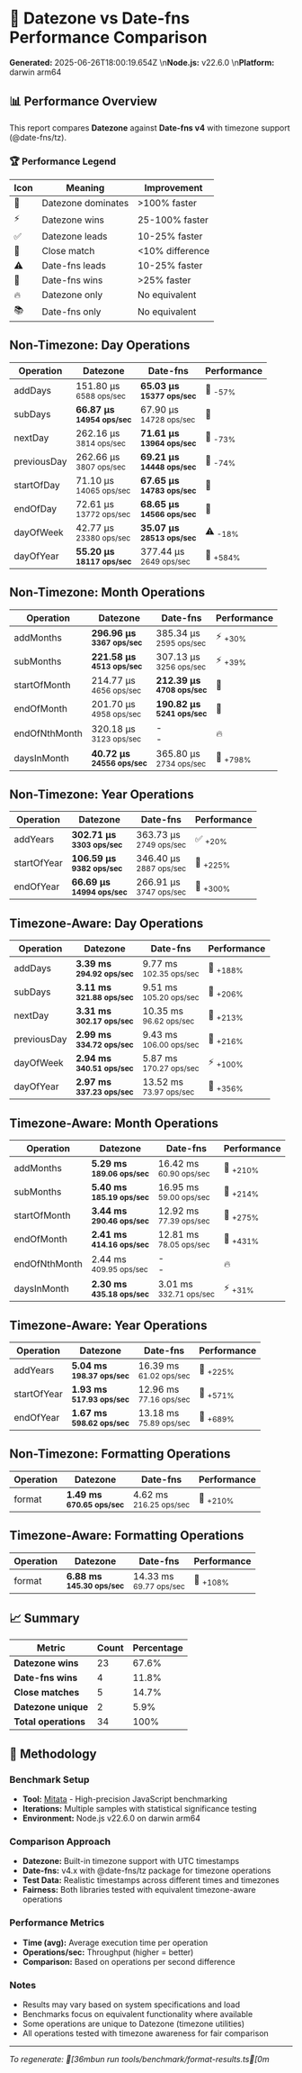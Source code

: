 # 🏁 Datezone vs Date-fns Performance Comparison

**Generated:** 2025-06-26T18:00:19.654Z  \n**Node.js:** v22.6.0  \n**Platform:** darwin arm64

## 📊 Performance Overview

This report compares **Datezone** against **Date-fns v4** with timezone support (@date-fns/tz).

### 🏆 Performance Legend

| Icon | Meaning | Improvement |
|------|---------|-------------|
| 🚀 | Datezone dominates | >100% faster |
| ⚡ | Datezone wins | 25-100% faster |
| ✅ | Datezone leads | 10-25% faster |
| 🤝 | Close match | <10% difference |
| ⚠️ | Date-fns leads | 10-25% faster |
| 🐌 | Date-fns wins | >25% faster |
| 🔥 | Datezone only | No equivalent |
| 📚 | Date-fns only | No equivalent |

## Non-Timezone: Day Operations

| Operation | Datezone | Date-fns | Performance |
|-----------|----------|----------|-------------|
| addDays | 151.80 µs<br/><sub>6588 ops/sec</sub> | **65.03 µs**<br/>**<sub>15377 ops/sec</sub>** | 🐌 <sub>-57%</sub> |
| subDays | **66.87 µs**<br/>**<sub>14954 ops/sec</sub>** | 67.90 µs<br/><sub>14728 ops/sec</sub> | 🤝 |
| nextDay | 262.16 µs<br/><sub>3814 ops/sec</sub> | **71.61 µs**<br/>**<sub>13964 ops/sec</sub>** | 🐌 <sub>-73%</sub> |
| previousDay | 262.66 µs<br/><sub>3807 ops/sec</sub> | **69.21 µs**<br/>**<sub>14448 ops/sec</sub>** | 🐌 <sub>-74%</sub> |
| startOfDay | 71.10 µs<br/><sub>14065 ops/sec</sub> | **67.65 µs**<br/>**<sub>14783 ops/sec</sub>** | 🤝 |
| endOfDay | 72.61 µs<br/><sub>13772 ops/sec</sub> | **68.65 µs**<br/>**<sub>14566 ops/sec</sub>** | 🤝 |
| dayOfWeek | 42.77 µs<br/><sub>23380 ops/sec</sub> | **35.07 µs**<br/>**<sub>28513 ops/sec</sub>** | ⚠️ <sub>-18%</sub> |
| dayOfYear | **55.20 µs**<br/>**<sub>18117 ops/sec</sub>** | 377.44 µs<br/><sub>2649 ops/sec</sub> | 🚀 <sub>+584%</sub> |

## Non-Timezone: Month Operations

| Operation | Datezone | Date-fns | Performance |
|-----------|----------|----------|-------------|
| addMonths | **296.96 µs**<br/>**<sub>3367 ops/sec</sub>** | 385.34 µs<br/><sub>2595 ops/sec</sub> | ⚡ <sub>+30%</sub> |
| subMonths | **221.58 µs**<br/>**<sub>4513 ops/sec</sub>** | 307.13 µs<br/><sub>3256 ops/sec</sub> | ⚡ <sub>+39%</sub> |
| startOfMonth | 214.77 µs<br/><sub>4656 ops/sec</sub> | **212.39 µs**<br/>**<sub>4708 ops/sec</sub>** | 🤝 |
| endOfMonth | 201.70 µs<br/><sub>4958 ops/sec</sub> | **190.82 µs**<br/>**<sub>5241 ops/sec</sub>** | 🤝 |
| endOfNthMonth | 320.18 µs<br/><sub>3123 ops/sec</sub> | -<br/>- | 🔥 |
| daysInMonth | **40.72 µs**<br/>**<sub>24556 ops/sec</sub>** | 365.80 µs<br/><sub>2734 ops/sec</sub> | 🚀 <sub>+798%</sub> |

## Non-Timezone: Year Operations

| Operation | Datezone | Date-fns | Performance |
|-----------|----------|----------|-------------|
| addYears | **302.71 µs**<br/>**<sub>3303 ops/sec</sub>** | 363.73 µs<br/><sub>2749 ops/sec</sub> | ✅ <sub>+20%</sub> |
| startOfYear | **106.59 µs**<br/>**<sub>9382 ops/sec</sub>** | 346.40 µs<br/><sub>2887 ops/sec</sub> | 🚀 <sub>+225%</sub> |
| endOfYear | **66.69 µs**<br/>**<sub>14994 ops/sec</sub>** | 266.91 µs<br/><sub>3747 ops/sec</sub> | 🚀 <sub>+300%</sub> |

## Timezone-Aware: Day Operations

| Operation | Datezone | Date-fns | Performance |
|-----------|----------|----------|-------------|
| addDays | **3.39 ms**<br/>**<sub>294.92 ops/sec</sub>** | 9.77 ms<br/><sub>102.35 ops/sec</sub> | 🚀 <sub>+188%</sub> |
| subDays | **3.11 ms**<br/>**<sub>321.88 ops/sec</sub>** | 9.51 ms<br/><sub>105.20 ops/sec</sub> | 🚀 <sub>+206%</sub> |
| nextDay | **3.31 ms**<br/>**<sub>302.17 ops/sec</sub>** | 10.35 ms<br/><sub>96.62 ops/sec</sub> | 🚀 <sub>+213%</sub> |
| previousDay | **2.99 ms**<br/>**<sub>334.72 ops/sec</sub>** | 9.43 ms<br/><sub>106.00 ops/sec</sub> | 🚀 <sub>+216%</sub> |
| dayOfWeek | **2.94 ms**<br/>**<sub>340.51 ops/sec</sub>** | 5.87 ms<br/><sub>170.27 ops/sec</sub> | ⚡ <sub>+100%</sub> |
| dayOfYear | **2.97 ms**<br/>**<sub>337.23 ops/sec</sub>** | 13.52 ms<br/><sub>73.97 ops/sec</sub> | 🚀 <sub>+356%</sub> |

## Timezone-Aware: Month Operations

| Operation | Datezone | Date-fns | Performance |
|-----------|----------|----------|-------------|
| addMonths | **5.29 ms**<br/>**<sub>189.06 ops/sec</sub>** | 16.42 ms<br/><sub>60.90 ops/sec</sub> | 🚀 <sub>+210%</sub> |
| subMonths | **5.40 ms**<br/>**<sub>185.19 ops/sec</sub>** | 16.95 ms<br/><sub>59.00 ops/sec</sub> | 🚀 <sub>+214%</sub> |
| startOfMonth | **3.44 ms**<br/>**<sub>290.46 ops/sec</sub>** | 12.92 ms<br/><sub>77.39 ops/sec</sub> | 🚀 <sub>+275%</sub> |
| endOfMonth | **2.41 ms**<br/>**<sub>414.16 ops/sec</sub>** | 12.81 ms<br/><sub>78.05 ops/sec</sub> | 🚀 <sub>+431%</sub> |
| endOfNthMonth | 2.44 ms<br/><sub>409.95 ops/sec</sub> | -<br/>- | 🔥 |
| daysInMonth | **2.30 ms**<br/>**<sub>435.18 ops/sec</sub>** | 3.01 ms<br/><sub>332.71 ops/sec</sub> | ⚡ <sub>+31%</sub> |

## Timezone-Aware: Year Operations

| Operation | Datezone | Date-fns | Performance |
|-----------|----------|----------|-------------|
| addYears | **5.04 ms**<br/>**<sub>198.37 ops/sec</sub>** | 16.39 ms<br/><sub>61.02 ops/sec</sub> | 🚀 <sub>+225%</sub> |
| startOfYear | **1.93 ms**<br/>**<sub>517.93 ops/sec</sub>** | 12.96 ms<br/><sub>77.16 ops/sec</sub> | 🚀 <sub>+571%</sub> |
| endOfYear | **1.67 ms**<br/>**<sub>598.62 ops/sec</sub>** | 13.18 ms<br/><sub>75.89 ops/sec</sub> | 🚀 <sub>+689%</sub> |

## Non-Timezone: Formatting Operations

| Operation | Datezone | Date-fns | Performance |
|-----------|----------|----------|-------------|
| format | **1.49 ms**<br/>**<sub>670.65 ops/sec</sub>** | 4.62 ms<br/><sub>216.25 ops/sec</sub> | 🚀 <sub>+210%</sub> |

## Timezone-Aware: Formatting Operations

| Operation | Datezone | Date-fns | Performance |
|-----------|----------|----------|-------------|
| format | **6.88 ms**<br/>**<sub>145.30 ops/sec</sub>** | 14.33 ms<br/><sub>69.77 ops/sec</sub> | 🚀 <sub>+108%</sub> |

## 📈 Summary

| Metric | Count | Percentage |
|--------|-------|------------|
| **Datezone wins** | 23 | 67.6% |
| **Date-fns wins** | 4 | 11.8% |
| **Close matches** | 5 | 14.7% |
| **Datezone unique** | 2 | 5.9% |
| **Total operations** | 34 | 100% |

## 🔬 Methodology

### Benchmark Setup
- **Tool:** [Mitata](https://github.com/evanwashere/mitata) - High-precision JavaScript benchmarking
- **Iterations:** Multiple samples with statistical significance testing
- **Environment:** Node.js v22.6.0 on darwin arm64

### Comparison Approach
- **Datezone:** Built-in timezone support with UTC timestamps
- **Date-fns:** v4.x with @date-fns/tz package for timezone operations
- **Test Data:** Realistic timestamps across different times and timezones
- **Fairness:** Both libraries tested with equivalent timezone-aware operations

### Performance Metrics
- **Time (avg):** Average execution time per operation
- **Operations/sec:** Throughput (higher = better)
- **Comparison:** Based on operations per second difference

### Notes
- Results may vary based on system specifications and load
- Benchmarks focus on equivalent functionality where available
- Some operations are unique to Datezone (timezone utilities)
- All operations tested with timezone awareness for fair comparison

---

*To regenerate: 
[36mbun run tools/benchmark/format-results.ts[0m*

